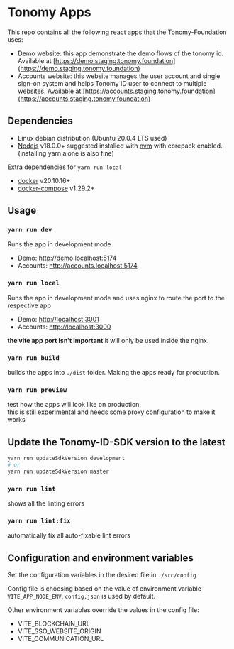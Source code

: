 # Tonomy Apps

This repo contains all the following react apps that the Tonomy-Foundation uses:

- Demo website: this app demonstrate the demo flows of the tonomy id. Available at [https://demo.staging.tonomy.foundation](https://demo.staging.tonomy.foundation)
- Accounts website: this website manages the user account and single sign-on system and helps Tonomy ID user to connect to multiple websites. Available at [https://accounts.staging.tonomy.foundation](https://accounts.staging.tonomy.foundation)

## Dependencies

- Linux debian distribution (Ubuntu 20.0.4 LTS used)
- [Nodejs](https://nodejs.org) v18.0.0+ suggested installed with [nvm](https://github.com/nvm-sh/nvm) with corepack enabled. (installing yarn alone is also fine)

Extra dependencies for `yarn run local`

- [docker](https://www.docker.com/) v20.10.16+
- [docker-compose](https://docs.docker.com/compose/) v1.29.2+

## Usage

### `yarn run dev`

Runs the app in development mode

- Demo: <http://demo.localhost:5174>
- Accounts: <http://accounts.localhost:5174>

### `yarn run local`

Runs the app in development mode and uses nginx to route the port to the respective app

- Demo: <http://localhost:3001>
- Accounts: <http://localhost:3000>

**the vite app port isn't important**  it will only be used inside the nginx.

### `yarn run build`

builds the apps into `./dist` folder.
Making the apps ready for production.

### `yarn run preview`

test how the apps will look like on production. <br>
this is still experimental and needs some proxy configuration to make it works

## Update the Tonomy-ID-SDK version to the latest

```bash
yarn run updateSdkVersion development
# or
yarn run updateSdkVersion master
```

### `yarn run lint`

shows all the linting errors

### `yarn run lint:fix`

automatically fix all auto-fixable lint errors

## Configuration and environment variables

Set the configuration variables in the desired file in `./src/config`

Config file is choosing based on the value of environment variable `VITE_APP_NODE_ENV`. `config.json` is used by default.

Other environment variables override the values in the config file:

- VITE_BLOCKCHAIN_URL
- VITE_SSO_WEBSITE_ORIGIN
- VITE_COMMUNICATION_URL
